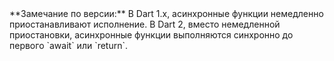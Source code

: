 <aside class="alert alert-info" markdown="1">
  **Замечание по версии:** В Dart 1.x, асинхронные функции немедленно приостанавливают исполнение.
  В Dart 2, вместо немедленной приостановки, асинхронные функции выполняются синхронно до первого
  `await` или `return`.
</aside>
